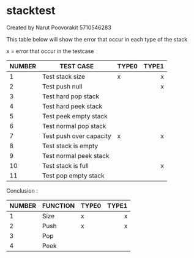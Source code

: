 # stacktest

Created by Narut Poovorakit  5710546283

This table below will show the error that occur in each type of the stack

x = error that occur in the testcase

NUMBER | TEST CASE                                              | TYPE0 | TYPE1 |
-------|--------------------------------------------------------|-------|-------:
   1   | Test stack size                                        |   x   |   x   |
   2   | Test push null                                         |       |   x   |
   3   | Test hard pop stack                                    |       |       |
   4   | Test hard peek stack                                   |       |       |
   5   | Test peek empty stack                                  |       |       |
   6   | Test normal pop stack                                  |       |       |
   7   | Test push over capacity                                |   x   |   x   |
   8   | Test stack is empty                                    |       |       |
   9   | Test normal peek stack                                 |       |       |
   10  | Test stack is full                                     |       |   x   |
   11  | Test pop empty stack                                   |       |       |
   
   
   
   Conclusion :
   
NUMBER | FUNCTION                                               | TYPE0 | TYPE1 |
-------|--------------------------------------------------------|-------|-------:
   1   | Size                                                   |   x   |   x   |
   2   | Push                                                   |   x   |   x   |
   3   | Pop                                                    |       |       |
   4   | Peek                                                   |       |       |
   
